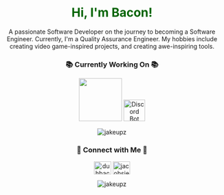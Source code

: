 <h1 align="center" style="color: #006400;">Hi, I'm Bacon!</h1>

<p align="center">
    A passionate Software Developer on the journey to becoming a Software Engineer. Currently, I'm a Quality Assurance Engineer. My hobbies include creating video game-inspired projects, and creating awe-inspiring tools.
</p>

<h3 align="center">📚 Currently Working On 📚</h3>
<div align="center">
    <img src="https://user-images.githubusercontent.com/32036535/87276097-dd011780-c49c-11ea-980f-6b27e617faad.png" width="100"/>
    <img src="https://images.squarespace-cdn.com/content/v1/63d40fe2cbd65e16cb8098b6/6a333a65-b3e1-45ac-8688-4db4f61f40da/discord%2Bbot.png?format=2500w" alt="Discord Bot" width="50"/>
</div>

<p align="center">
    <img src="https://komarev.com/ghpvc/?username=jakeupz&label=Profile%20views&color=0e75b6&style=flat" alt="jakeupz" />
</p>

<h3 align="center">👾 Connect with Me 👾</h3>
   <p align="center"> <a href="https://www.hackerrank.com/duhbaconstrip" target="_blank"><img align="center" src="https://raw.githubusercontent.com/rahuldkjain/github-profile-readme-generator/master/src/images/icons/Social/hackerrank.svg" alt="duhbaconstrip" height="30" width="40" /></a>
    <a href="https://www.leetcode.com/jacobsierra" target="_blank"><img align="center" src="https://raw.githubusercontent.com/rahuldkjain/github-profile-readme-generator/master/src/images/icons/Social/leet-code.svg" alt="jacobsierra" height="30" width="40" /></a>
</p>

<p align="center">
  <img src="https://github-readme-stats.vercel.app/api?username=jakeupz&show_icons=true&locale=en&theme=gruvbox" alt="jakeupz"/>
</p>
